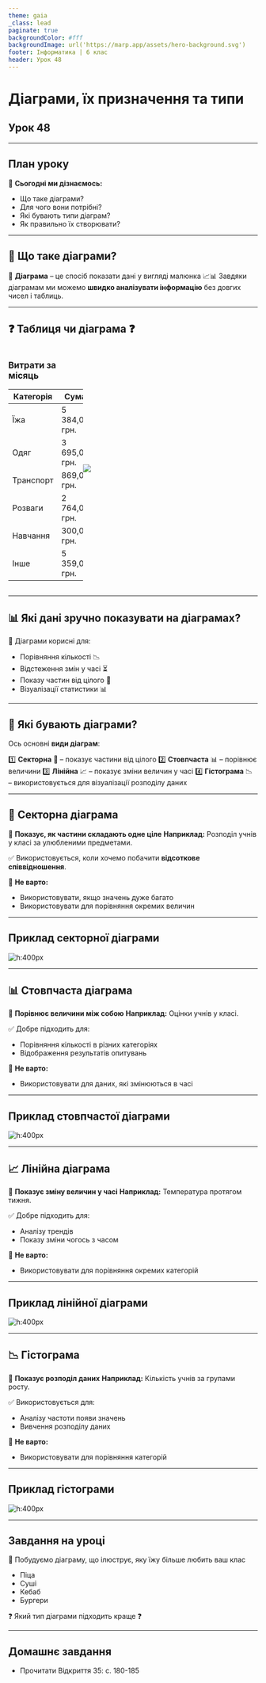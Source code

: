 ```yaml
---
theme: gaia
_class: lead
paginate: true
backgroundColor: #fff
backgroundImage: url('https://marp.app/assets/hero-background.svg')
footer: Інформатика | 6 клас
header: Урок 48
---
```


# Діаграми, їх призначення та типи

## Урок 48

---

## План уроку

🎯 **Сьогодні ми дізнаємось:**

- Що таке діаграми?
- Для чого вони потрібні?
- Які бувають типи діаграм?
- Як правильно їх створювати?

---

## 🔹 Що таке діаграми?

📌 **Діаграма** – це спосіб показати дані у вигляді малюнка 📈📊
Завдяки діаграмам ми можемо **швидко аналізувати інформацію** без довгих чисел і таблиць.

---

## ❓ Таблиця чи діаграма ❓

<style>
.grid-container {
  display: grid;
  grid-template-columns: 30% 70%; /* 30% text, 70% image */
  align-items: center;
  font-size: 15px;
}

.diagram {
  max-width: 100%;
  height: auto;
  align-items: right;
}
</style>

<div class="grid-container">
  <div class="table">

### Витрати за місяць

| Категорія   | Сума         |
|------------|-------------|
| Їжа        | 5 384,00 грн.  |
| Одяг       | 3 695,00 грн.  |
| Транспорт  | 869,00 грн.    |
| Розваги    | 2 764,00 грн.  |
| Навчання   | 300,00 грн.    |
| Інше       | 5 359,00 грн.  |

  </div>
  <div class="diagram">

![](./assets/48/48-2-diagram-representation.png)

  </div>
</div>

---

## 📊 Які дані зручно показувати на діаграмах?

📌 Діаграми корисні для:
- Порівняння кількості 📉
- Відстеження змін у часі ⏳
- Показу частин від цілого 🥧
- Візуалізації статистики 📊

---

## 🔹 Які бувають діаграми?

Ось основні **види діаграм**:

1️⃣ **Секторна** 🥧 – показує частини від цілого
2️⃣ **Стовпчаста** 📊 – порівнює величини
3️⃣ **Лінійна** 📈 – показує зміни величин у часі
4️⃣ **Гістограма** 📉 – використовується для візуалізації розподілу даних

---

## 🥧 Секторна діаграма

📌 **Показує, як частини складають одне ціле**
**Наприклад:** Розподіл учнів у класі за улюбленими предметами.

✅ Використовується, коли хочемо побачити **відсоткове співвідношення**.

🛑 **Не варто:**

- Використовувати, якщо значень дуже багато
- Використовувати для порівняння окремих величин

---

## Приклад секторної діаграми

![h:400px](./assets/48/3-pie-chart-example.png)

---

## 📊 Стовпчаста діаграма

📌 **Порівнює величини між собою**
**Наприклад:** Оцінки учнів у класі.

✅ Добре підходить для:

- Порівняння кількості в різних категоріях
- Відображення результатів опитувань

🛑 **Не варто:**

- Використовувати для даних, які змінюються в часі

---

## Приклад стовпчастої діаграми

![h:400px](./assets/48/4-bar-char-example.png)

---

## 📈 Лінійна діаграма

📌 **Показує зміну величин у часі**
**Наприклад:** Температура протягом тижня.

✅ Добре підходить для:

- Аналізу трендів
- Показу зміни чогось з часом

🛑 **Не варто:**

- Використовувати для порівняння окремих категорій

---

## Приклад лінійної діаграми

![h:400px](./assets/48/5-line-chart-example.png)

---

## 📉 Гістограма

📌 **Показує розподіл даних**
**Наприклад:** Кількість учнів за групами росту.

✅ Використовується для:

- Аналізу частоти появи значень
- Вивчення розподілу даних

🛑 **Не варто:**

- Використовувати для порівняння категорій

---

## Приклад гістограми

![h:400px](./assets/48/6-histogram-example.png)

---

## Завдання на уроці

📌 Побудуємо діаграму, що ілюструє, яку їжу більше любить ваш клас

- Піца
- Сушi
- Кебаб
- Бургери

❓ Який тип діаграми підходить краще ❓

---

## Домашнє завдання

- Прочитати Відкриття 35: с. 180-185
